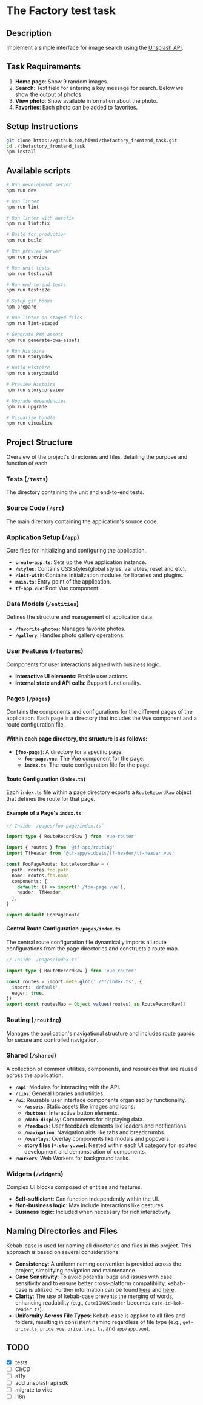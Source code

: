# The Factory test task

## Description

Implement a simple interface for image search using the [Unsplash API](https://unsplash.com/documentation).

## Task Requirements

1. **Home page**: Show 9 random images.
2. **Search**: Text field for entering a key message for search. Below we show the output of photos.
3. **View photo**: Show available information about the photo.
4. **Favorites**: Each photo can be added to favorites.

## Setup Instructions

```bash
git clone https://github.com/hi9mi/thefactory_frontend_task.git
cd ./thefactory_frontend_task
npm install
```

## Available scripts

```bash
# Run development server
npm run dev

# Run linter
npm run lint

# Run linter with autofix
npm run lint:fix

# Build for production
npm run build

# Run preview server
npm run preview

# Run unit tests
npm run test:unit

# Run end-to-end tests
npm run test:e2e

# Setup git hooks
npm prepare

# Run linter on staged files
npm run lint-staged

# Generate PWA assets
npm run generate-pwa-assets

# Run Histoire
npm run story:dev

# Build Histoire
npm run story:build

# Preview Histoire
npm run story:preview

# Upgrade dependencies
npm run upgrade

# Visualize bundle
npm run visualize
```

## Project Structure

Overview of the project's directories and files, detailing the purpose and function of each.

### Tests (`/tests`)

The directory containing the unit and end-to-end tests.

### Source Code (`/src`)

The main directory containing the application's source code.

### Application Setup (`/app`)

Core files for initializing and configuring the application.

- **`create-app.ts`**: Sets up the Vue application instance.
- **`/styles`**: Contains CSS styles(global styles, variables, reset and etc).
- **`/init-with`**: Contains initialization modules for libraries and plugins.
- **`main.ts`**: Entry point of the application.
- **`tf-app.vue`**: Root Vue component.

### Data Models (`/entities`)

Defines the structure and management of application data.

- **`/favorite-photos`**: Manages favorite photos.
- **`/gallery`**: Handles photo gallery operations.

### User Features (`/features`)

Components for user interactions aligned with business logic.

- **Interactive UI elements**: Enable user actions.
- **Internal state and API calls**: Support functionality.

### Pages (`/pages`)

Contains the components and configurations for the different pages of the application. Each page is a directory that includes the Vue component and a route configuration file.

#### Within each page directory, the structure is as follows:

- **`[foo-page]`**: A directory for a specific page.
  - **`foo-page.vue`**: The Vue component for the page.
  - **`index.ts`**: The route configuration file for the page.

#### Route Configuration (`index.ts`)

Each `index.ts` file within a page directory exports a `RouteRecordRaw` object that defines the route for that page.

#### Example of a Page's `index.ts`:

```typescript
// Inside `/pages/foo-page/index.ts`

import type { RouteRecordRaw } from 'vue-router'

import { routes } from '@tf-app/routing'
import TfHeader from '@tf-app/widgets/tf-header/tf-header.vue'

const FooPageRoute: RouteRecordRaw = {
  path: routes.foo.path,
  name: routes.foo.name,
  components: {
    default: () => import('./foo-page.vue'),
    header: TfHeader,
  },
}

export default FooPageRoute
```

#### Central Route Configuration `/pages/index.ts`

The central route configuration file dynamically imports all route configurations from the page directories and constructs a route map.

```typescript
// Inside `/pages/index.ts`

import type { RouteRecordRaw } from 'vue-router'

const routes = import.meta.glob('./**/index.ts', {
  import: 'default',
  eager: true,
})
export const routesMap = Object.values(routes) as RouteRecordRaw[]
```

### Routing (`/routing`)

Manages the application's navigational structure and includes route guards for secure and controlled navigation.

### Shared (`/shared`)

A collection of common utilities, components, and resources that are reused across the application.

- **`/api`**: Modules for interacting with the API.
- **`/libs`**: General libraries and utilities.
- **`/ui`**: Reusable user interface components organized by functionality.
  - **`/assets`**: Static assets like images and icons.
  - **`/buttons`**: Interactive button elements.
  - **`/data-display`**: Components for displaying data.
  - **`/feedback`**: User feedback elements like loaders and notifications.
  - **`/navigation`**: Navigation aids like tabs and breadcrumbs.
  - **`/overlays`**: Overlay components like modals and popovers.
  - **story files (`*.story.vue`)**: Nested within each UI category for isolated development and demonstration of components.
- **`/workers`**: Web Workers for background tasks.

### Widgets (`/widgets`)

Complex UI blocks composed of entities and features.

- **Self-sufficient**: Can function independently within the UI.
- **Non-business logic**: May include interactions like gestures.
- **Business logic**: Included when necessary for rich interactivity.

## Naming Directories and Files

Kebab-case is used for naming all directories and files in this project. This approach is based on several considerations:

- **Consistency**: A uniform naming convention is provided across the project, simplifying navigation and maintenance.
- **Case Sensitivity**: To avoid potential bugs and issues with case sensitivity and to ensure better cross-platform compatibility, kebab-case is utilized. Further information can be found [here](https://en.wikipedia.org/wiki/Case_sensitivity) and [here](https://www.hanselman.com/blog/git-is-casesensitive-and-your-filesystem-may-not-be-weird-folder-merging-on-windows).
- **Clarity**: The use of kebab-case prevents the merging of words, enhancing readability (e.g., `CuteIDKOKReader` becomes `cute-id-kok-reader.ts`).
- **Uniformity Across File Types**: Kebab-case is applied to all files and folders, resulting in consistent naming regardless of file type (e.g., `get-price.ts`, `price.vue`, `price.test.ts`, and `app/app.vue`).

## TODO

- [x] tests
- [ ] CI/CD
- [ ] a11y
- [ ] add unsplash api sdk
- [ ] migrate to vike
- [ ] i18n
